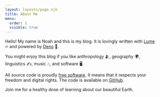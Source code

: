 ```yaml
---
layout: layouts/page.njk
title: About Me
menu:
  order: 1
  visible: true
---
```


Hello! My name is Noah and this is my blog. It is lovingly written with
<a href="https://lume.land" target="_blank">Lume</a> 🔥 and powered by
<a href="https://deno.land" target="_blank">Deno</a> 🦕.

You might enjoy this blog if you like anthropology 🫂, geography 🌍, linguistics
✍️, music 🎶, and software 🖥️.

All source code is proudly
<a href="https://en.wikipedia.org/wiki/Free_software_movement">free
software</a>. It means that it respects your freedom and digital rights. The
code is available on
<a href="https://github.com/naltun/altun.cc" target="_blank">GitHub</a>.

Join me for a healthy dose of learning about our beautiful Earth.
